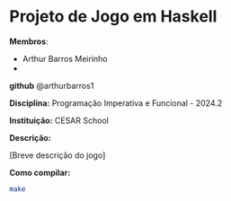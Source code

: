 # Projeto de Jogo em Haskell

**Membros**:

* Arthur Barros Meirinho 
*  

**github**
@arthurbarros1


**Disciplina:** Programação Imperativa e Funcional - 2024.2

**Instituição:** CESAR School

**Descrição:**

[Breve descrição do jogo]

**Como compilar:**

```bash
make

